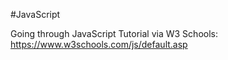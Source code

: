 #JavaScript

Going through JavaScript Tutorial via W3 Schools: https://www.w3schools.com/js/default.asp

